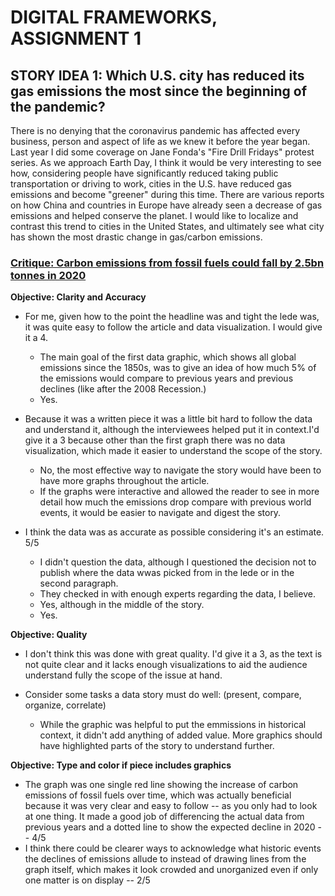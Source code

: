 # DIGITAL FRAMEWORKS, ASSIGNMENT 1

## STORY IDEA 1: Which U.S. city has reduced its gas emissions the most since the beginning of the pandemic?

There is no denying that the coronavirus pandemic has affected every business, person and aspect of life as we knew it before the
year began. Last year I did some coverage on Jane Fonda's "Fire Drill Fridays" protest series. As we approach Earth Day, I think it 
would be very interesting to see how, considering people have significantly reduced taking public transportation or driving to work, 
cities in the U.S. have reduced gas emissions and become "greener" during this time. There are various reports on how China and 
countries in Europe have already seen a decrease of gas emissions and helped conserve the planet. I would like to localize and contrast 
this trend to cities in the United States, and ultimately see what city has shown the most drastic change in gas/carbon emissions. 

### [Critique: Carbon emissions from fossil fuels could fall by 2.5bn tonnes in 2020](https://www.theguardian.com/environment/2020/apr/12/global-carbon-emisions-could-fall-by-record-25bn-tonnes-in-2020)

**Objective: Clarity and Accuracy**
- For me, given how to the point the headline was and tight the lede was, it was quite easy to follow the article and data visualization.
I would give it a 4.
  - The main goal of the first data graphic, which shows all global emissions since the 1850s, was to give an idea of how much 5% of the
emissions would compare to previous years and previous declines (like after the 2008 Recession.)
  - Yes.
  
- Because it was a written piece it was a little bit hard to follow the data and understand it, although the interviewees helped put it 
in context.I'd give it a 3 because other than the first graph there was no data visualization, which made it easier to understand the scope
of the story.
  - No, the most effective way to navigate the story would have been to have more graphs throughout the article.
  - If the graphs were interactive and allowed the reader to see in more detail how much the emissions drop compare with previous world 
  events, it would be easier to navigate and digest the story.
  
- I think the data was as accurate as possible considering it's an estimate. 5/5
   - I didn't question the data, although I questioned the decision not to publish where the data wwas picked from in the lede or in 
    the second paragraph.
   - They checked in with enough experts regarding the data, I believe.
   - Yes, although in the middle of the story.
   - Yes.
    
**Objective: Quality**
- I don't think this was done with great quality. I'd give it a 3, as the text is not quite clear and it lacks enough visualizations to aid
the audience understand fully the scope of the issue at hand.

- Consider some tasks a data story must do well: (present, compare, organize, correlate)
  - While the graphic was helpful to put the emmissions in historical context, it didn't add anything of added value. More graphics should 
  have highlighted parts of the story to understand further. 


**Objective: Type and color if piece includes graphics**
- The graph was one single red line showing the increase of carbon emissions of fossil fuels over time, which was actually beneficial 
because it was very clear and easy to follow -- as you only had to look at one thing. It made a good job of differencing the actual data
from previous years and a dotted line to show the expected decline in 2020 -- 4/5
- I think there could be clearer ways to acknowledge what historic events the declines of emissions allude to instead of drawing lines 
from the graph itself, which makes it look crowded and unorganized even if only one matter is on display -- 2/5

